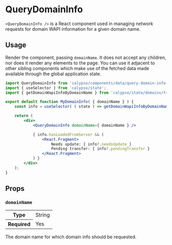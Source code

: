 # QueryDomainInfo

`<QueryDomainInfo />` is a React component used in managing network requests for domain WAPI information for a given domain name.

## Usage

Render the component, passing `domainName`. It does not accept any children, nor does it render any elements to the page. You can use it adjacent to other sibling components which make use of the fetched data made available through the global application state.

```jsx
import QueryDomainInfo from 'calypso/components/data/query-domain-info';
import { useSelector } from 'calypso/state';
import { getDomainWapiInfoByDomainName } from 'calypso/state/domains/transfer/selectors';

export default function MyDomainInfo( { domainName } ) {
	const info = useSelector( ( state ) => getDomainWapiInfoByDomainName( state, domainName ) );

	return (
		<div>
			<QueryDomainInfo domainName={ domainName } />

			{ info.hasLoadedFromServer && (
				<React.Fragment>
					Needs update: { info?.needsUpdate }
					Pending transfer: { info?.pendingTransfer }
				</React.Fragment>
			) }
		</div>
	);
}
```

## Props

### `domainName`

<table>
	<tr><th>Type</th><td>String</td></tr>
	<tr><th>Required</th><td>Yes</td></tr>
</table>

The domain name for which domain info should be requested.

